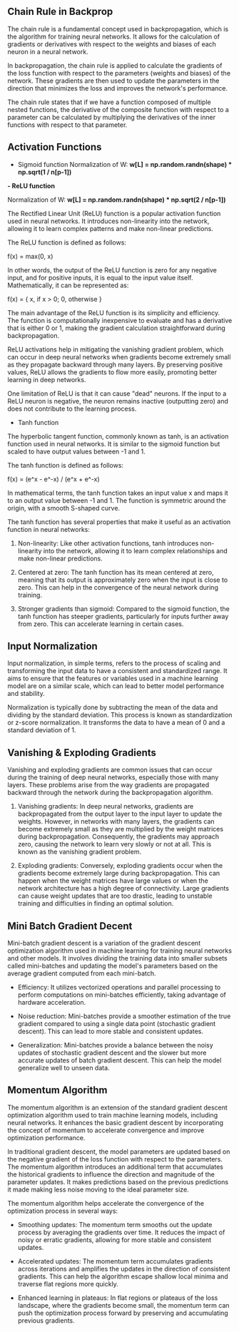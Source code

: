

## Chain Rule in Backprop

The chain rule is a fundamental concept used in backpropagation, which is the algorithm for training neural networks. It allows for the calculation of gradients or derivatives with respect to the weights and biases of each neuron in a neural network.

In backpropagation, the chain rule is applied to calculate the gradients of the loss function with respect to the parameters (weights and biases) of the network. These gradients are then used to update the parameters in the direction that minimizes the loss and improves the network's performance.

The chain rule states that if we have a function composed of multiple nested functions, the derivative of the composite function with respect to a parameter can be calculated by multiplying the derivatives of the inner functions with respect to that parameter.

## Activation Functions

- Sigmoid function
 Normalization of W: **w\[L] = np.random.randn(shape) \*  np.sqrt(1 /  n\[p-1])**

**- ReLU function**

Normalization of W:  **w\[L] = np.random.randn(shape) \*  np.sqrt(2 /  n\[p-1])**
 
The Rectified Linear Unit (ReLU) function is a popular activation function used in neural networks. It introduces non-linearity into the network, allowing it to learn complex patterns and make non-linear predictions.

The ReLU function is defined as follows:

f(x) = max(0, x)

In other words, the output of the ReLU function is zero for any negative input, and for positive inputs, it is equal to the input value itself. Mathematically, it can be represented as:

f(x) = { x, if x > 0; 0, otherwise }

The main advantage of the ReLU function is its simplicity and efficiency. The function is computationally inexpensive to evaluate and has a derivative that is either 0 or 1, making the gradient calculation straightforward during backpropagation.

ReLU activations help in mitigating the vanishing gradient problem, which can occur in deep neural networks when gradients become extremely small as they propagate backward through many layers. By preserving positive values, ReLU allows the gradients to flow more easily, promoting better learning in deep networks.

One limitation of ReLU is that it can cause "dead" neurons. If the input to a ReLU neuron is negative, the neuron remains inactive (outputting zero) and does not contribute to the learning process.
 
- Tanh function

The hyperbolic tangent function, commonly known as tanh, is an activation function used in neural networks. It is similar to the sigmoid function but scaled to have output values between -1 and 1.

The tanh function is defined as follows:

f(x) = (e^x - e^-x) / (e^x + e^-x)

In mathematical terms, the tanh function takes an input value x and maps it to an output value between -1 and 1. The function is symmetric around the origin, with a smooth S-shaped curve.

The tanh function has several properties that make it useful as an activation function in neural networks:

1. Non-linearity: Like other activation functions, tanh introduces non-linearity into the network, allowing it to learn complex relationships and make non-linear predictions.

2. Centered at zero: The tanh function has its mean centered at zero, meaning that its output is approximately zero when the input is close to zero. This can help in the convergence of the neural network during training.

3. Stronger gradients than sigmoid: Compared to the sigmoid function, the tanh function has steeper gradients, particularly for inputs further away from zero. This can accelerate learning in certain cases.


## Input Normalization

Input normalization, in simple terms, refers to the process of scaling and transforming the input data to have a consistent and standardized range. It aims to ensure that the features or variables used in a machine learning model are on a similar scale, which can lead to better model performance and stability.

Normalization is typically done by subtracting the mean of the data and dividing by the standard deviation. This process is known as standardization or z-score normalization. It transforms the data to have a mean of 0 and a standard deviation of 1.

## Vanishing & Exploding Gradients 

Vanishing and exploding gradients are common issues that can occur during the training of deep neural networks, especially those with many layers. These problems arise from the way gradients are propagated backward through the network during the backpropagation algorithm.

1. Vanishing gradients: In deep neural networks, gradients are backpropagated from the output layer to the input layer to update the weights. However, in networks with many layers, the gradients can become extremely small as they are multiplied by the weight matrices during backpropagation. Consequently, the gradients may approach zero, causing the network to learn very slowly or not at all. This is known as the vanishing gradient problem.

2. Exploding gradients: Conversely, exploding gradients occur when the gradients become extremely large during backpropagation. This can happen when the weight matrices have large values or when the network architecture has a high degree of connectivity. Large gradients can cause weight updates that are too drastic, leading to unstable training and difficulties in finding an optimal solution.


## Mini Batch Gradient Decent 

Mini-batch gradient descent is a variation of the gradient descent optimization algorithm used in machine learning for training neural networks and other models. It involves dividing the training data into smaller subsets called mini-batches and updating the model's parameters based on the average gradient computed from each mini-batch.

- Efficiency: It utilizes vectorized operations and parallel processing to perform computations on mini-batches efficiently, taking advantage of hardware acceleration.

- Noise reduction: Mini-batches provide a smoother estimation of the true gradient compared to using a single data point (stochastic gradient descent). This can lead to more stable and consistent updates.

- Generalization: Mini-batches provide a balance between the noisy updates of stochastic gradient descent and the slower but more accurate updates of batch gradient descent. This can help the model generalize well to unseen data.

## Momentum Algorithm

The momentum algorithm is an extension of the standard gradient descent optimization algorithm used to train machine learning models, including neural networks. It enhances the basic gradient descent by incorporating the concept of momentum to accelerate convergence and improve optimization performance.

In traditional gradient descent, the model parameters are updated based on the negative gradient of the loss function with respect to the parameters. The momentum algorithm introduces an additional term that accumulates the historical gradients to influence the direction and magnitude of the parameter updates. It makes predictions based on the previous predictions it made making less noise moving to the ideal parameter size.


The momentum algorithm helps accelerate the convergence of the optimization process in several ways:

- Smoothing updates: The momentum term smooths out the update process by averaging the gradients over time. It reduces the impact of noisy or erratic gradients, allowing for more stable and consistent updates.

- Accelerated updates: The momentum term accumulates gradients across iterations and amplifies the updates in the direction of consistent gradients. This can help the algorithm escape shallow local minima and traverse flat regions more quickly.
   
- Enhanced learning in plateaus: In flat regions or plateaus of the loss landscape, where the gradients become small, the momentum term can push the optimization process forward by preserving and accumulating previous gradients.